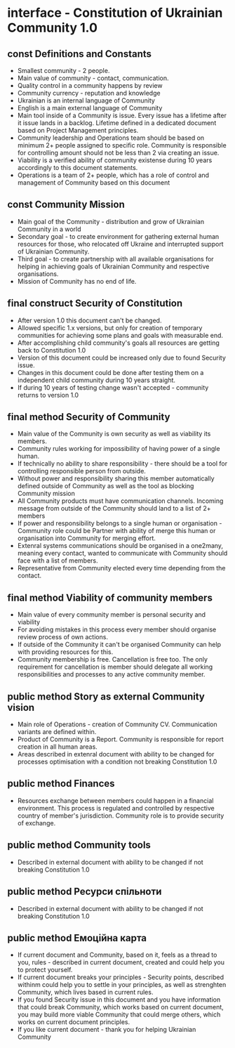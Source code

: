 # interface - Constitution of Ukrainian Community 1.0

## const Definitions and Constants

* Smallest community - 2 people.
* Main value of community - contact, communication.
* Quality control in a community happens by review
* Community currency - reputation and knowledge
* Ukrainian is an internal language of Community
* English is a main external language of Community
* Main tool inside of a Community is issue. Every issue has a lifetime after it issue lands in a backlog. Lifetime defined in a dedicated document based on Project Management principles. 
* Community leadership and Operations team should be based on minimum 2+ people assigned to specific role. Community is responsible for controlling amount should not be less than 2 via creating an issue.
* Viability is a verified ability of community existense during 10 years accordingly to this document statements.
* Operations is a team of 2+ people, which has a role of control and management of Community based on this document

## const Community Mission


* Main goal of the Community - distribution and grow of Ukrainian Community in a world
* Secondary goal - to create environment for gathering external human resources for those, who relocated off Ukraine and interrupted support of Ukrainian Community.
* Third goal - to create partnership with all available organisations for helping in achieving goals of Ukrainian Community and respective organisations.
* Mission of Community has no end of life. 

 
## final construct Security of Constitution

* After version 1.0 this document can't be changed.
* Allowed specific 1.x versions, but only for creation of temporary communities for achieving some plans and goals with measurable end.
* After accomplishing child community's goals all resources are getting back to Constitution 1.0
* Version of this document could be increased only due to found Security issue.
* Changes in this document could be done after testing them on a independent child community during 10 years straight.
* If during 10 years of testing change wasn't accepted - community returns to version 1.0


## final method Security of Community

* Main value of the Community is own security as well as viability its members.
* Community rules working for impossibility of having power of a single human.
* If technically no ability to share responsibility - there should be a tool for controlling responsible person from outside.
* Without power and responsibility sharing this member automatically defined outside of Community as well as the tool as blocking Community mission 
* All Community products must have communication channels. Incoming message from outside of the Community should land to a list of 2+ members
* If power and responsibility belongs to a single human or organisation - Community role could be Partner with ability of merge this human or organisation into Community for merging effort. 
* Extenral systems communications should be organised in a one2many, meaning every contact, wanted to communicate with Community should face with a list of members.
* Representative from Community elected every time depending from the contact.


## final method Viability of community members

* Main value of every community member is personal security and viability
* For avoiding mistakes in this process every member should organise review process of own actions.
* If outside of the Community it can't be organised Community can help with providing resources for this.
* Community membership is free. Cancellation is free too. The only requirement for cancellation is member should delegate all working responsibilities and processes to any active community member. 


## public method Story as external Community vision

* Main role of Operations - creation of Community CV. Communication variants are defined within.
* Product of Community is a Report. Community is responsible for report creation in all human areas.
* Areas described in extenral document with ability to be changed for processes optimisation with a condition not breaking Constitution 1.0

## public method Finances

* Resources exchange between members could happen in a financial environment. This process is regulated and controlled by respective country of member's jurisdiction. Community role is to provide security of exchange.

## public method Community tools

* Described in external document with ability to be changed if not breaking Constitution 1.0

## public method Ресурси спільноти

* Described in external document with ability to be changed if not breaking Constitution 1.0

## public method Емоційна карта

* If current document and Community, based on it, feels as a thread to you, rules - described in current document, created and could help you to protect yourself.
* If current document breaks your principles - Security points, described withinm could help you to settle in your principles, as well as strenghten Community, which lives based in current rules.
* If you found Security issue in this document and you have information that could break Community, which works based on current document, you may build more viable Community that could merge others, which works on current document principles.
* If you like current document - thank you for helping Ukrainian Community
